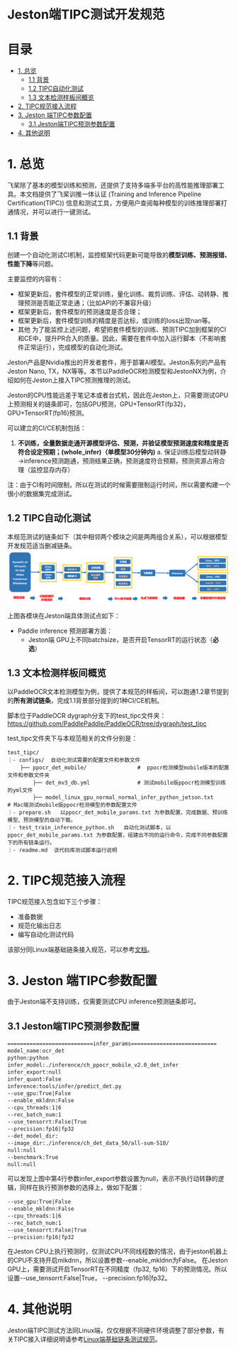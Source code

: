 

# Jeston端TIPC测试开发规范

# 目录
- [1. 总览](#1---)
  * [1.1 背景](#11----)
  * [1.2 TIPC自动化测试](#12-tipc-----)
  * [1.3 文本检测样板间概览](#13----------)
- [2. TIPC规范接入流程](#2-tipc------)
- [3. Jeston 端TIPC参数配置](#3-jeston--tipc----)
  * [3.1 Jeston端TIPC预测参数配置](#31-jeston-tipc------)
- [4. 其他说明](#4-----)

<a name="1---"></a>
# 1. 总览

飞桨除了基本的模型训练和预测，还提供了支持多端多平台的高性能推理部署工具。本文档提供了飞桨训推一体认证 (Training and Inference Pipeline Certification(TIPC)) 信息和测试工具，方便用户查阅每种模型的训练推理部署打通情况，并可以进行一键测试。

<a name="11----"></a>
## 1.1 背景

创建一个自动化测试CI机制，监控框架代码更新可能导致的**模型训练、预测报错、性能下降**等问题。

主要监控的内容有：

 - 框架更新后，套件模型的正常训练，量化训练、裁剪训练、评估、动转静、推理预测是否能正常走通；（比如API的不兼容升级）
 - 框架更新后，套件模型的预测速度是否合理；
 - 框架更新后，套件模型训练的精度是否达标，或训练的loss出现nan等。
 - 其他
为了能监控上述问题，希望把套件模型的训练、预测TIPC加到框架的CI和CE中，提升PR合入的质量。因此，需要在套件中加入运行脚本（不影响套件正常运行），完成模型的自动化测试。

Jeston产品是Nvidia推出的开发者套件，用于部署AI模型。Jeston系列的产品有Jeston Nano, TX，NX等等。本节以PaddleOCR检测模型和JestonNX为例，介绍如何在Jeston上接入TIPC预测推理的测试。

Jeston的CPU性能远差于笔记本或者台式机，因此在Jeston上，只需要测试GPU上预测相关的链条即可，包括GPU预测，GPU+TensorRT(fp32)，GPU+TensorRT(fp16)预测。

可以建立的CI/CE机制包括：

 1. **不训练，全量数据走通开源模型评估、预测，并验证模型预测速度和精度是否符合设定预期；(whole_infer)（单模型30分钟内)**
	 a. 保证训练后模型动转静→inference预测跑通，预测结果正确，预测速度符合预期，预测资源占用合理（监控显存内存）


注：由于CI有时间限制，所以在测试的时候需要限制运行时间，所以需要构建一个很小的数据集完成测试。

<a name="12-tipc-----"></a>
## 1.2 TIPC自动化测试

本规范测试的链条如下（其中相邻两个模块之间是两两组合关系），可以根据模型开发规范适当删减链条。
![pipline](./images/pipline.png)

上图各模块在Jeston端具体测试点如下：

- Paddle inference 预测部署方面：
	- Jeston端 GPU上不同batchsize，是否开启TensorRT的运行状态（**必选**）


<a name="13----------"></a>
## 1.3 文本检测样板间概览

以PaddleOCR文本检测模型为例，提供了本规范的样板间，可以跑通1.2章节提到的**所有测试链条**，完成1.1背景部分提到的1种CI/CE机制。

脚本位于PaddleOCR dygraph分支下的test_tipc文件夹：https://github.com/PaddlePaddle/PaddleOCR/tree/dygraph/test_tipc

test_tipc文件夹下与本规范相关的文件分别是：
```
test_tipc/
｜- configs/  自动化测试需要的配置文件和参数文件
	├── ppocr_det_mobile/                #  ppocr检测模型mobile版本的配置文件和参数文件夹
		├── det_mv3_db.yml               # 测试mobile版ppocr检测模型训练的yml文件
		├── model_linux_gpu_normal_normal_infer_python_jetson.txt     # Mac端测试mobile版ppocr检测模型的参数配置文件
｜- prepare.sh   以ppocr_det_mobile_params.txt 为参数配置，完成数据、预训练模型、预测模型的自动下载。
｜- test_train_inference_python.sh   自动化测试脚本，以ppocr_det_mobile_params.txt 为参数配置，组建出不同的运行命令，完成不同参数配置下的所有链条运行。
｜- readme.md  该代码库测试脚本运行说明
```


<a name="2-tipc------"></a>
# 2. TIPC规范接入流程

TIPC规范接入包含如下三个步骤：
 - 准备数据
 - 规范化输出日志
 - 编写自动化测试代码

该部分同Linux端基础链条接入规范，可以参考[文档](./train_infer_python.md)。

<a name="3-jeston--tipc----"></a>
# 3. Jeston 端TIPC参数配置

由于Jeston端不支持训练，仅需要测试CPU inference预测链条即可。

<a name="31-jeston-tipc------"></a>
## 3.1 Jeston端TIPC预测参数配置

```
===========================infer_params===========================
model_name:ocr_det
python:python
infer_model:./inference/ch_ppocr_mobile_v2.0_det_infer
infer_export:null
infer_quant:False
inference:tools/infer/predict_det.py
--use_gpu:True|False
--enable_mkldnn:False
--cpu_threads:1|6
--rec_batch_num:1
--use_tensorrt:False|True
--precision:fp16|fp32
--det_model_dir:
--image_dir:./inference/ch_det_data_50/all-sum-510/
null:null
--benchmark:True
null:null
```
可以发现上图中第4行参数infer_export参数设置为null，表示不执行动转静的逻辑，同样在执行预测参数的选择上，做如下配置：
```
--use_gpu:True|False
--enable_mkldnn:False
--cpu_threads:1|6
--rec_batch_num:1
--use_tensorrt:False|True
--precision:fp16|fp32
```
在Jeston CPU上执行预测时，仅测试CPU不同线程数的情况，由于jeston机器上的CPU不支持开启mlkdnn，所以设置参数--enable_mkldnn为False。
在Jeston GPU上，需要测试开启TensorRT在不同精度（fp32, fp16）下的预测情况。所以设置--use_tensorrt:False|True， --precision:fp16|fp32。

<a name="4-----"></a>
# 4. 其他说明
Jeston端TIPC测试方法同Linux端，仅仅根据不同硬件环境调整了部分参数，有关TIPC接入详细说明请参考[Linux端基础链条测试规范](./train_infer_python.md)。










